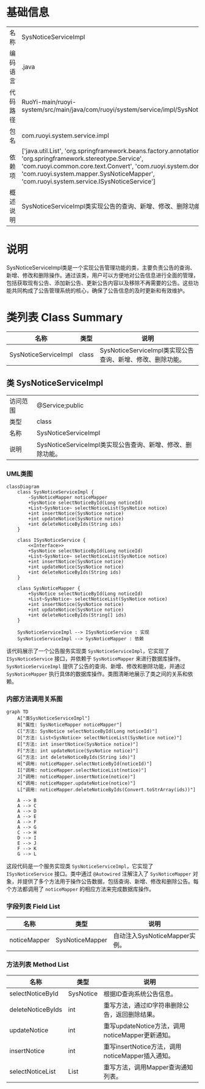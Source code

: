 # 基础信息

|      |      |
|------|------|
| 名称 | SysNoticeServiceImpl |
| 编码语言 | .java |
| 代码路径 | RuoYi-main/ruoyi-system/src/main/java/com/ruoyi/system/service/impl/SysNoticeServiceImpl.java |
| 包名 | com.ruoyi.system.service.impl |
| 依赖项 | ['java.util.List', 'org.springframework.beans.factory.annotation.Autowired', 'org.springframework.stereotype.Service', 'com.ruoyi.common.core.text.Convert', 'com.ruoyi.system.domain.SysNotice', 'com.ruoyi.system.mapper.SysNoticeMapper', 'com.ruoyi.system.service.ISysNoticeService'] |
| 概述说明 | SysNoticeServiceImpl类实现公告的查询、新增、修改、删除功能。 |

# 说明

SysNoticeServiceImpl类是一个实现公告管理功能的类，主要负责公告的查询、新增、修改和删除操作。通过该类，用户可以方便地对公告信息进行全面的管理，包括获取现有公告、添加新公告、更新公告内容以及移除不再需要的公告。这些功能共同构成了公告管理系统的核心，确保了公告信息的及时更新和有效维护。

# 类列表 Class Summary

| 名称   | 类型  | 说明 |
|-------|------|-------------|
| SysNoticeServiceImpl | class | SysNoticeServiceImpl类实现公告查询、新增、修改、删除功能。 |



## 类 SysNoticeServiceImpl

|      |      |
|------|------|
| 访问范围 | @Service;public |
| 类型 | class |
| 名称 | SysNoticeServiceImpl |
| 说明 | SysNoticeServiceImpl类实现公告查询、新增、修改、删除功能。 |


### UML类图

```mermaid
classDiagram
    class SysNoticeServiceImpl {
        -SysNoticeMapper noticeMapper
        +SysNotice selectNoticeById(Long noticeId)
        +List~SysNotice~ selectNoticeList(SysNotice notice)
        +int insertNotice(SysNotice notice)
        +int updateNotice(SysNotice notice)
        +int deleteNoticeByIds(String ids)
    }

    class ISysNoticeService {
        <<Interface>>
        +SysNotice selectNoticeById(Long noticeId)
        +List~SysNotice~ selectNoticeList(SysNotice notice)
        +int insertNotice(SysNotice notice)
        +int updateNotice(SysNotice notice)
        +int deleteNoticeByIds(String ids)
    }

    class SysNoticeMapper {
        +SysNotice selectNoticeById(Long noticeId)
        +List~SysNotice~ selectNoticeList(SysNotice notice)
        +int insertNotice(SysNotice notice)
        +int updateNotice(SysNotice notice)
        +int deleteNoticeByIds(String[] ids)
    }

    SysNoticeServiceImpl --> ISysNoticeService : 实现
    SysNoticeServiceImpl --> SysNoticeMapper : 依赖
```

该代码展示了一个公告服务实现类 `SysNoticeServiceImpl`，它实现了 `ISysNoticeService` 接口，并依赖于 `SysNoticeMapper` 来进行数据库操作。`SysNoticeServiceImpl` 提供了公告的查询、新增、修改和删除功能，并通过 `SysNoticeMapper` 执行具体的数据库操作。类图清晰地展示了类之间的关系和依赖。


### 内部方法调用关系图

```mermaid
graph TD
    A["类SysNoticeServiceImpl"]
    B["属性: SysNoticeMapper noticeMapper"]
    C["方法: SysNotice selectNoticeById(Long noticeId)"]
    D["方法: List<SysNotice> selectNoticeList(SysNotice notice)"]
    E["方法: int insertNotice(SysNotice notice)"]
    F["方法: int updateNotice(SysNotice notice)"]
    G["方法: int deleteNoticeByIds(String ids)"]
    H["调用: noticeMapper.selectNoticeById(noticeId)"]
    I["调用: noticeMapper.selectNoticeList(notice)"]
    J["调用: noticeMapper.insertNotice(notice)"]
    K["调用: noticeMapper.updateNotice(notice)"]
    L["调用: noticeMapper.deleteNoticeByIds(Convert.toStrArray(ids))"]

    A --> B
    A --> C
    A --> D
    A --> E
    A --> F
    A --> G
    C --> H
    D --> I
    E --> J
    F --> K
    G --> L
```

这段代码是一个服务实现类 `SysNoticeServiceImpl`，它实现了 `ISysNoticeService` 接口。类中通过 `@Autowired` 注解注入了 `SysNoticeMapper` 对象，并提供了多个方法用于操作公告数据，包括查询、新增、修改和删除公告。每个方法都调用了 `noticeMapper` 的相应方法来完成数据库操作。

### 字段列表 Field List

| 名称  | 类型  | 说明 |
|-------|-------|------|
| noticeMapper | SysNoticeMapper | 自动注入SysNoticeMapper实例。 |

### 方法列表 Method List

| 名称  | 类型  | 说明 |
|-------|-------|------|
| selectNoticeById | SysNotice | 根据ID查询系统公告信息。 |
| deleteNoticeByIds | int | 重写方法，通过ID字符串删除公告，返回删除结果。 |
| updateNotice | int | 重写updateNotice方法，调用noticeMapper更新通知。 |
| insertNotice | int | 重写insertNotice方法，调用noticeMapper插入通知。 |
| selectNoticeList | List<SysNotice> | 重写方法，调用Mapper查询通知列表。 |




